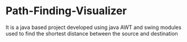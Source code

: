 # Path-Finding-Visualizer
It is a java based project developed using java AWT and swing modules used to find the shortest distance between the source and destination
